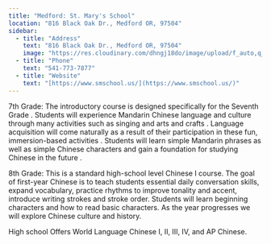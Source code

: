 ```yaml
---
title: "Medford: St. Mary's School"
location: "816 Black Oak Dr., Medford OR, 97504"
sidebar:
  - title: "Address"
    text: "816 Black Oak Dr., Medford OR, 97504"
    image: "https://res.cloudinary.com/dhngj18do/image/upload/f_auto,q_auto/v1/images/activities/stmary-logo"
  - title: "Phone"
    text: "541-773-7877"
  - title: "Website"
    text: "[https://www.smschool.us/](https://www.smschool.us/)"
---
```


7th Grade: The introductory course is designed specifically for the Seventh Grade . Students will experience Mandarin Chinese language and culture through many activities such as singing and arts and crafts . Language acquisition will come naturally as a result of their participation in these fun, immersion-based activities . Students will learn simple Mandarin phrases as well as simple Chinese characters and gain a foundation for studying Chinese in the future .

8th Grade: This is a standard high-school level Chinese I course. The goal of first-year Chinese is to teach students essential daily conversation skills, expand vocabulary, practice rhythms to improve tonality and accent, introduce writing strokes and stroke order. Students will learn beginning characters and how to read basic characters. As the year progresses we will explore Chinese culture and history.

High school Offers World Language Chinese I, II, III, IV, and AP Chinese.
